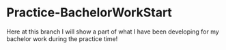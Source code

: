 # Practice-BachelorWorkStart
Here at this branch I will show a part of what I have been developing for my bachelor work during the practice time!
